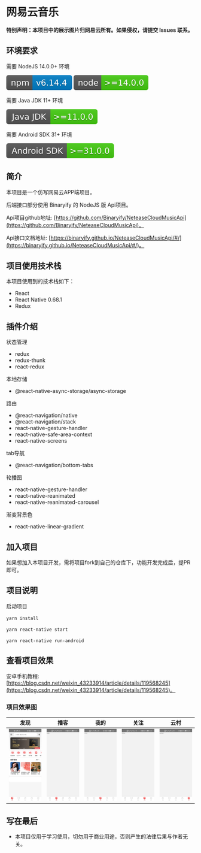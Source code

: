 # 网易云音乐

**特别声明：本项目中的展示图片归网易云所有。如果侵权，请提交 Issues 联系。**

## 环境要求

需要 NodeJS 14.0.0+ 环境

![](./src/assets/design-sketch/npm-6.14.4.svg)
![](./src/assets/design-sketch/node-14.0.0.svg)

需要 Java JDK 11+ 环境

![](./src/assets/design-sketch/java-jdk-11.0.0.svg)

需要 Android SDK 31+ 环境

![](./src/assets/design-sketch/android-sdk-31.0.0.svg)

## 简介

本项目是一个仿写网易云APP端项目。

后端接口部分使用 Binaryify 的 NodeJS 版 Api项目。

Api项目github地址: [https://github.com/Binaryify/NeteaseCloudMusicApi](https://github.com/Binaryify/NeteaseCloudMusicApi)。

Api接口文档地址: [https://binaryify.github.io/NeteaseCloudMusicApi/#/](https://binaryify.github.io/NeteaseCloudMusicApi/#/)。

## 项目使用技术栈

本项目使用到的技术栈如下：
* React
* React Native 0.68.1
* Redux

## 插件介绍

状态管理
* redux
* redux-thunk
* react-redux

本地存储
* @react-native-async-storage/async-storage

路由
* @react-navigation/native
* @react-navigation/stack
* react-native-gesture-handler
* react-native-safe-area-context
* react-native-screens

tab导航
* @react-navigation/bottom-tabs

轮播图
* react-native-gesture-handler
* react-native-reanimated
* react-native-reanimated-carousel

渐变背景色
* react-native-linear-gradient

## 加入项目

如果想加入本项目开发，需将项目fork到自己的仓库下，功能开发完成后，提PR即可。

## 项目说明

启动项目

```
yarn install
```

```
yarn react-native start
```

```
yarn react-native run-android
```

## 查看项目效果

安卓手机教程: [https://blog.csdn.net/weixin_43233914/article/details/119568245](https://blog.csdn.net/weixin_43233914/article/details/119568245)。

### 项目效果图

|发现|播客|我的|关注|云村|
|---|---|---|---|---|
|![](./src/assets/design-sketch/find.jpg)|![](./src/assets/design-sketch/bolg.jpg)|![](./src/assets/design-sketch/mine.jpg)|![](./src/assets/design-sketch/follow.jpg)|![](./src/assets/design-sketch/yuncun.jpg)|

## 写在最后

* 本项目仅用于学习使用，切勿用于商业用途，否则产生的法律后果与作者无关。

